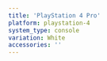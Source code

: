 ```yaml
---
title: 'PlayStation 4 Pro'
platform: playstation-4
system_type: console
variation: White
accessories: ''
---
```

